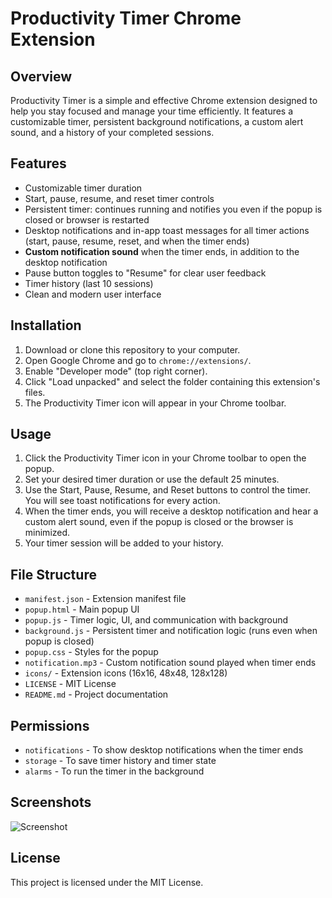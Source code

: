 # Productivity Timer Chrome Extension

## Overview
Productivity Timer is a simple and effective Chrome extension designed to help you stay focused and manage your time efficiently. It features a customizable timer, persistent background notifications, a custom alert sound, and a history of your completed sessions.

## Features
- Customizable timer duration
- Start, pause, resume, and reset timer controls
- Persistent timer: continues running and notifies you even if the popup is closed or browser is restarted
- Desktop notifications and in-app toast messages for all timer actions (start, pause, resume, reset, and when the timer ends)
- **Custom notification sound** when the timer ends, in addition to the desktop notification
- Pause button toggles to "Resume" for clear user feedback
- Timer history (last 10 sessions)
- Clean and modern user interface

## Installation
1. Download or clone this repository to your computer.
2. Open Google Chrome and go to `chrome://extensions/`.
3. Enable "Developer mode" (top right corner).
4. Click "Load unpacked" and select the folder containing this extension's files.
5. The Productivity Timer icon will appear in your Chrome toolbar.

## Usage
1. Click the Productivity Timer icon in your Chrome toolbar to open the popup.
2. Set your desired timer duration or use the default 25 minutes.
3. Use the Start, Pause, Resume, and Reset buttons to control the timer. You will see toast notifications for every action.
4. When the timer ends, you will receive a desktop notification and hear a custom alert sound, even if the popup is closed or the browser is minimized.
5. Your timer session will be added to your history.

## File Structure
- `manifest.json` - Extension manifest file
- `popup.html` - Main popup UI
- `popup.js` - Timer logic, UI, and communication with background
- `background.js` - Persistent timer and notification logic (runs even when popup is closed)
- `popup.css` - Styles for the popup
- `notification.mp3` - Custom notification sound played when timer ends
- `icons/` - Extension icons (16x16, 48x48, 128x128)
- `LICENSE` - MIT License
- `README.md` - Project documentation

## Permissions
- `notifications` - To show desktop notifications when the timer ends
- `storage` - To save timer history and timer state
- `alarms` - To run the timer in the background

## Screenshots
![Screenshot](https://img.icons8.com/color/48/timer--v1.png)

## License
This project is licensed under the MIT License.
